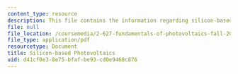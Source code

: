 ```yaml
---
content_type: resource
description: This file contains the information regarding silicon-based photovoltaics.
file: null
file_location: /coursemedia/2-627-fundamentals-of-photovoltaics-fall-2013/d41cf0e38e75bfafbe93cd0e9468c876_MIT2_627F13_lec10-11.pdf
file_type: application/pdf
resourcetype: Document
title: Silicon-based Photovoltaics
uid: d41cf0e3-8e75-bfaf-be93-cd0e9468c876
---
```

